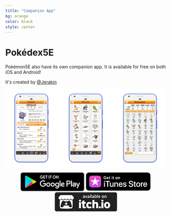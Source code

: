 ```yaml
---
title: "Companion App"
bg: orange
color: black
style: center
---
```

# **Pokédex5E**
Pokémon5E also have its own companion app. It is available for free on both iOS and Android!


It's created by [@Jerakin](https://twitter.com/jerakin)


<p align="center">
  <img src="img/screens.png">
</p>

<p align="center">
  <a href="https://play.google.com/store/apps/details?id=com.jerakin.pokedex"><img src="img/en_badge_web_generic.png"></a>
  <a href="https://itunes.apple.com/us/app/pokedex5e/id1463101399?ls=1&mt=8"><img src="img/US_UK_iTunes_Store_Get_Badge_RGB_012618.png"></a>
  <a href="https://jerakin.itch.io/pokedex5e"><img src="img/itch_badge.png"></a>
</p>
